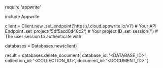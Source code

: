 require 'appwrite'

include Appwrite

client = Client.new
    .set_endpoint('https://<REGION>.cloud.appwrite.io/v1') # Your API Endpoint
    .set_project('5df5acd0d48c2') # Your project ID
    .set_session('') # The user session to authenticate with

databases = Databases.new(client)

result = databases.delete_document(
    database_id: '<DATABASE_ID>',
    collection_id: '<COLLECTION_ID>',
    document_id: '<DOCUMENT_ID>'
)
